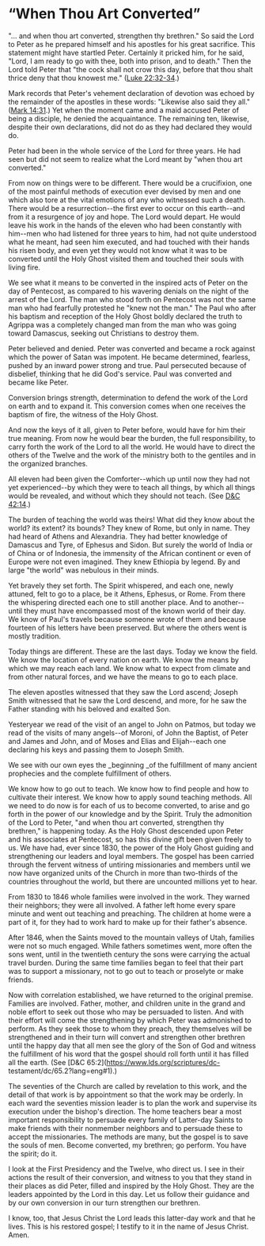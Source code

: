 # “When Thou Art Converted”

"... and when thou art converted, strengthen thy brethren." So said the Lord to
Peter as he prepared himself and his apostles for his great sacrifice. This
statement might have startled Peter. Certainly it pricked him, for he said,
"Lord, I am ready to go with thee, both into prison, and to death." Then the
Lord told Peter that "the cock shall not crow this day, before that thou shalt
thrice deny that thou knowest me." ([Luke
22:32-34](https://www.lds.org/scriptures/nt/luke/22.32-34?lang=eng#31).)

Mark records that Peter's vehement declaration of devotion was echoed by the
remainder of the apostles in these words: "Likewise also said they all."
([Mark 14:31](https://www.lds.org/scriptures/nt/mark/14.31?lang=eng#30).) Yet
when the moment came and a maid accused Peter of being a disciple, he denied
the acquaintance. The remaining ten, likewise, despite their own declarations,
did not do as they had declared they would do.

Peter had been in the whole service of the Lord for three years. He had seen
but did not seem to realize what the Lord meant by "when thou art converted."

From now on things were to be different. There would be a crucifixion, one of
the most painful methods of execution ever devised by men and one which also
tore at the vital emotions of any who witnessed such a death. There would be a
resurrection--the first ever to occur on this earth--and from it a resurgence
of joy and hope. The Lord would depart. He would leave his work in the hands
of the eleven who had been constantly with him--men who had listened for three
years to him, had not quite understood what he meant, had seen him executed,
and had touched with their hands his risen body, and even yet they would not
know what it was to be converted until the Holy Ghost visited them and touched
their souls with living fire.

We see what it means to be converted in the inspired acts of Peter on the day
of Pentecost, as compared to his wavering denials on the night of the arrest
of the Lord. The man who stood forth on Pentecost was not the same man who had
fearfully protested he "knew not the man." The Paul who after his baptism and
reception of the Holy Ghost boldly declared the truth to Agrippa was a
completely changed man from the man who was going toward Damascus, seeking out
Christians to destroy them.

Peter believed and denied. Peter was converted and became a rock against which
the power of Satan was impotent. He became determined, fearless, pushed by an
inward power strong and true. Paul persecuted because of disbelief, thinking
that he did God's service. Paul was converted and became like Peter.

Conversion brings strength, determination to defend the work of the Lord on
earth and to expand it. This conversion comes when one receives the baptism of
fire, the witness of the Holy Ghost.

And now the keys of it all, given to Peter before, would have for him their
true meaning. From now he would bear the burden, the full responsibility, to
carry forth the work of the Lord to all the world. He would have to direct the
others of the Twelve and the work of the ministry both to the gentiles and in
the organized branches.

All eleven had been given the Comforter--which up until now they had not yet
experienced--by which they were to teach all things, by which all things would
be revealed, and without which they should not teach. (See [D&amp;C
42:14](https://www.lds.org/scriptures/dc-testament/dc/42.14?lang=eng#13).)

The burden of teaching the world was theirs! What did they know about the
world? its extent? its bounds? They knew of Rome, but only in name. They had
heard of Athens and Alexandria. They had better knowledge of Damascus and
Tyre, of Ephesus and Sidon. But surely the world of India or of China or of
Indonesia, the immensity of the African continent or even of Europe were not
even imagined. They knew Ethiopia by legend. By and large "the world" was
nebulous in their minds.

Yet bravely they set forth. The Spirit whispered, and each one, newly attuned,
felt to go to a place, be it Athens, Ephesus, or Rome. From there the
whispering directed each one to still another place. And to another--until
they must have encompassed most of the known world of their day. We know of
Paul's travels because someone wrote of them and because fourteen of his
letters have been preserved. But where the others went is mostly tradition.

Today things are different. These are the last days. Today we know the field.
We know the location of every nation on earth. We know the means by which we
may reach each land. We know what to expect from climate and from other
natural forces, and we have the means to go to each place.

The eleven apostles witnessed that they saw the Lord ascend; Joseph Smith
witnessed that he saw the Lord descend, and more, for he saw the Father
standing with his beloved and exalted Son.

Yesteryear we read of the visit of an angel to John on Patmos, but today we
read of the visits of many angels--of Moroni, of John the Baptist, of Peter
and James and John, and of Moses and Elias and Elijah--each one declaring his
keys and passing them to Joseph Smith.

We see with our own eyes the _beginning _of the fulfillment of many ancient
prophecies and the complete fulfillment of others.

We know how to go out to teach. We know how to find people and how to
cultivate their interest. We know how to apply sound teaching methods. All we
need to do now is for each of us to become converted, to arise and go forth in
the power of our knowledge and by the Spirit. Truly the admonition of the Lord
to Peter, "and when thou art converted, strengthen thy brethren," is happening
today. As the Holy Ghost descended upon Peter and his associates at Pentecost,
so has this divine gift been given freely to us. We have had, ever since 1830,
the power of the Holy Ghost guiding and strengthening our leaders and loyal
members. The gospel has been carried through the fervent witness of untiring
missionaries and members until we now have organized units of the Church in
more than two-thirds of the countries throughout the world, but there are
uncounted millions yet to hear.

From 1830 to 1846 whole families were involved in the work. They warned their
neighbors; they were all involved. A father left home every spare minute and
went out teaching and preaching. The children at home were a part of it, for
they had to work hard to make up for their father's absence.

After 1846, when the Saints moved to the mountain valleys of Utah, families
were not so much engaged. While fathers sometimes went, more often the sons
went, until in the twentieth century the sons were carrying the actual travel
burden. During the same time families began to feel that their part was to
support a missionary, not to go out to teach or proselyte or make friends.

Now with correlation established, we have returned to the original premise.
Families are involved. Father, mother, and children unite in the grand and
noble effort to seek out those who may be persuaded to listen. And with their
effort will come the strengthening by which Peter was admonished to perform.
As they seek those to whom they preach, they themselves will be strengthened
and in their turn will convert and strengthen other brethren until the happy
day that all men see the glory of the Son of God and witness the fulfillment
of his word that the gospel should roll forth until it has filled all the
earth. (See [D&amp;C 65:2](https://www.lds.org/scriptures/dc-
testament/dc/65.2?lang=eng#1).)

The seventies of the Church are called by revelation to this work, and the
detail of that work is by appointment so that the work may be orderly. In each
ward the seventies mission leader is to plan the work and supervise its
execution under the bishop's direction. The home teachers bear a most
important responsibility to persuade every family of Latter-day Saints to make
friends with their nonmember neighbors and to persuade these to accept the
missionaries. The methods are many, but the gospel is to save the souls of
men. Become converted, my brethren; go perform. You have the spirit; do it.

I look at the First Presidency and the Twelve, who direct us. I see in their
actions the result of their conversion, and witness to you that they stand in
their places as did Peter, filled and inspired by the Holy Ghost. They are the
leaders appointed by the Lord in this day. Let us follow their guidance and by
our own conversion in our turn strengthen our brethren.

I know, too, that Jesus Christ the Lord leads this latter-day work and that he
lives. This is his restored gospel; I testify to it in the name of Jesus
Christ. Amen.

